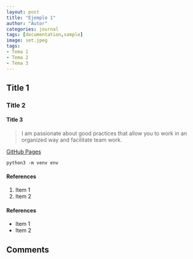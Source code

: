 ```yaml
---
layout: post
title: "Ejemplo 1"
author: "Autor"
categories: journal
tags: [documentation,sample]
image: set.jpeg
tags:
- Tema 1
- Tema 2
- Tema 3
---
```


## Title 1
### Title 2
#### Title 3


> I am passionate about good practices that allow you to work in an organized way and facilitate team work.

[GitHub Pages](https://pages.github.com/)

```
python3 -m venv env
```

#### References 
1. Item 1
2. Item 2

#### References 
- Item 1
- Item 2

## Comments

<script src="https://giscus.app/client.js"
        data-repo="alexvillanuevacabrera/alexvillanuevacabrera.github.io"
        data-repo-id="R_kgDOIWlOKg"
        data-category="General"
        data-category-id="DIC_kwDOIWlOKs4CSUYR"
        data-mapping="pathname"
        data-strict="0"
        data-reactions-enabled="1"
        data-emit-metadata="0"
        data-input-position="bottom"
        data-theme="light"
        data-lang="es"
        crossorigin="anonymous"
        async>
</script>
